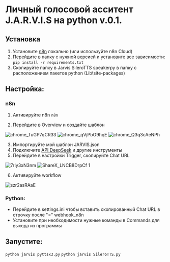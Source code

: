 # Личный голосовой асситент J.A.R.V.I.S на python v.0.1.

## Установка 
1. Установите [n8n](https://docs.n8n.io/choose-n8n/) локально (или используйте n8n Cloud)
2. Перейдите в папку с нужной версией и установите все зависимости:
	`pip install -r requirements.txt`
3. Скопируйте папку в Jarvis SileroTTS speakerpy в папку с расположением пакетов python (Lib\site-packages)

## Настройка:
### n8n
1. Активируйте n8n
	`n8n`

2. Перейдите в Overview и создайте шаблон

![chrome_TuGP7qCR33](https://github.com/user-attachments/assets/58a1c543-b50f-4201-ae0f-e27ea29c8345)
![chrome_qVjPbO9hqE](https://github.com/user-attachments/assets/89a5ac67-704d-4ace-918c-1e4b78e2dae5)
![chrome_Q3q3cAeNPh](https://github.com/user-attachments/assets/51fb4d05-5464-4d02-ab81-1cbafd7e994f)

3. Импортируйте мой шаблон JARVIS.json
4. Подключите [API DeepSeek](https://platform.deepseek.com/api_keys) и другие инструменты
5. Перейдите в настройки Trigger, скопируйте Chat URL

![7rIy3xN3nm](https://github.com/user-attachments/assets/6f987e54-a492-4438-b0c0-bc29daf4c446)
![ShareX_LNCB8DrpCf 1](https://github.com/user-attachments/assets/b6e4b16c-a81f-4b02-b594-dc15a1605190)

6. Активируйте workflow

![szr2asRAaE](https://github.com/user-attachments/assets/929ca5e5-6cad-435f-8e5a-ac3c8b83baec)


### Python:
- Перейдите в settings.ini чтобы вставить скопированный Chat URL в строчку после "=" webhook_n8n
- Установите при необходимости нужные команды в Commands для выхода из программы

## Запустите:
`python jarvis pyttsx3.py`
`python jarvis SileroTTS.py`
